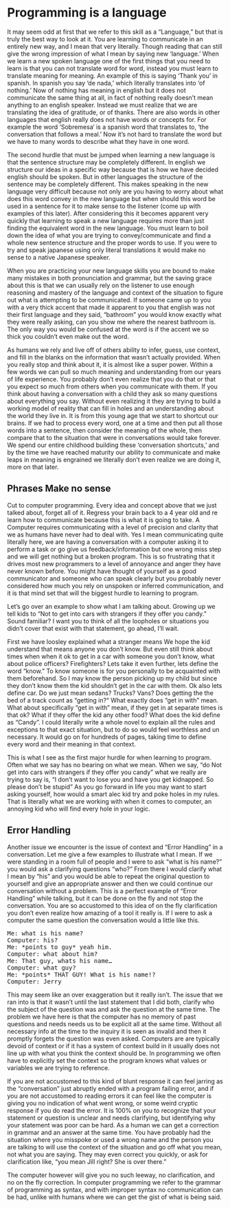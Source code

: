 # Programming is a language

It may seem odd at first that we refer to this skill as a “Language,” but that is truly the best way to look at it. You are learning to communicate in an entirely new way, and I mean that very literally. Though reading that can still give the wrong impression of what I mean by saying new ‘language.’ When we learn a new spoken language one of the first things that you need to learn is that you can not translate word for word, instead you must learn to translate meaning for meaning. An example of this is saying ‘Thank you’ in spanish. In spanish you say ‘de nada,’ which literally translates into ‘of nothing.’ Now of nothing has meaning in english but it does not communicate the same thing at all, in fact of nothing really doesn’t mean anything to an english speaker. Instead we must realize that we are translating the idea of gratitude, or of thanks. There are also words in other languages that english really does not have words or concepts for. For example the word ‘Sobremesa‘ is a spanish word that translates to, ‘the conversation that follows a meal.’ Now it’s not hard to translate the word but we have to many words to describe what they have in one word.

The second hurdle that must be jumped when learning a new language is that the sentence structure may be completely different. In english we structure our ideas in a specific way because that is how we have decided english should be spoken. But in other languages the structure of the sentence may be completely different. This makes speaking in the new language very difficult because not only are you having to worry about what does this word convey in the new language but when should this word be used in a sentence for it to make sense to the listener (come up with examples of this later). After considering this it becomes apparent very quickly that learning to speak a new language requires more than just finding the equivalent word in the new language. You must learn to boil down the idea of what you are trying to convey/communicate and find a whole new sentence structure and the proper words to use. If you were to try and speak japanese using only literal translations it would make no sense to a native Japanese speaker.

When you are practicing your new language skills you are bound to make many mistakes in both pronunciation and grammar, but the saving grace about this is that we can usually rely on the listener to use enough reasoning and mastery of the language and context of the situation to figure out what is attempting to be communicated. If someone came up to you with a very thick accent that made it apparent to you that english was not their first language and they said, “bathroom” you would know exactly what they were really asking, can you show me where the nearest bathroom is. The only way you would be confused at the word is if the accent we so thick you couldn’t even make out the word.

As humans we rely and live off of others ability to infer, guess, use context, and fill in the blanks on the information that wasn’t actually provided. When you really stop and think about it, it is almost like a super power. Within a few words we can pull so much meaning and understanding from our years of life experience. You probably don’t even realize that you do that or that you expect so much from others when you communicate with them. If you think about having a conversation with a child they ask so many questions about everything you say. Without even realizing it they are trying to build a working model of reality that can fill in holes and an understanding about the world they live in. It is from this young age that we start to shortcut our brains. If we had to process every word, one at a time and then put all those words into a sentence, then consider the meaning of the whole, then compare that to the situation that were in conversations would take forever. We spend our entire childhood building these ‘conversation shortcuts,’ and by the time we have reached maturity our ability to communicate and make leaps in meaning is engrained we literally don’t even realize we are doing it, more on that later.

## Phrases Make no sense

Cut to computer programming. Every idea and concept above that we just talked about, forget all of it. Regress your brain back to a 4 year old and re learn how to communicate because this is what it is going to take. A Computer requires communicating with a level of precision and clarity that we as humans have never had to deal with. Yes I mean communicating quite literally here, we are having a conversation with a computer asking it to perform a task or go give us feedback/information but one wrong miss step and we will get nothing but a broken program. This is so frustrating that it drives most new programmers to a level of annoyance and anger they have never known before. You might have thought of yourself as a good communicator and someone who can speak clearly but you probably never considered how much you rely on unspoken or inferred communication, and it is that mind set that will the biggest hurdle to learning to program.

Let’s go over an example to show what I am talking about. Growing up we tell kids to “Not to get into cars with strangers if they offer you candy.” Sound familiar? I want you to think of all the loopholes or situations you didn’t cover that exist with that statement, go ahead, I’ll wait.

First we have loosley explained what a stranger means We hope the kid understand that means anyone you don’t know. But even still think about times when when it ok to get in a car with someone you don’t know, what about police officers? Firefighters? Lets take it even further, lets define the word “know.” To know someone is for you personally to be acquainted with them beforehand. So I may know the person picking up my child but since they don’t know them the kid shouldn’t get in the car with them. Ok also lets define car. Do we just mean sedans? Trucks? Vans? Does getting the the bed of a track count as “getting in?“ What exactly does “get in with” mean. What about specifically “get in with” mean, if they get in at separate times is that ok? What if they offer the kid any other food? What does the kid define as “Candy”. I could literally write a whole novel to explain all the rules and exceptions to that exact situation, but to do so would feel worthless and un necessary. It would go on for hundreds of pages, taking time to define every word and their meaning in that context.

This is what I see as the first major hurdle for when learning to program. Often what we say has no bearing on what we mean. When we say, “do Not get into cars with strangers if they offer you candy” what we really are trying to say is, “I don’t want to lose you and have you get kidnapped. So please don’t be stupid” As you go forward in life you may want to start asking yourself, how would a smart alec kid try and poke holes in my rules. That is literally what we are working with when it comes to computer, an annoying kid who will find every hole in your logic.

## Error Handling

Another issue we encounter is the issue of context and “Error Handling” in a conversation. Let me give a few examples to illustrate what I mean. If we were standing in a room full of people and I were to ask “what is his name?” you would ask a clarifying questions “who?” From there I would clarify what I mean by “his” and you would be able to repeat the original question to yourself and give an appropriate answer and then we could continue our conversation without a problem. This is a perfect example of “Error Handling” while talking, but it can be done on the fly and not stop the conversation. You are so accustomed to this idea of on the fly clarification you don’t even realize how amazing of a tool it really is.
If I were to ask a computer the same question the conversation would a little like this.

<pre>Me: what is his name?
Computer: his?
Me: *points to guy* yeah him.
Computer: what about him?
Me: That guy, whats his name…
Computer: what guy?
Me: *points* THAT GUY! What is his name!?
Computer: Jerry</pre>

This may seem like an over exaggeration but it really isn’t. The issue that we ran into is that it wasn’t until the last statement that I did both, clarify who the subject of the question was and ask the question at the same time. The problem we have here is that the computer has no memory of past questions and needs needs us to be explicit all at the same time. Without all necessary info at the time to the inquiry it is seen as invalid and then it promptly forgets the question was even asked. Computers are are typically devoid of context or if it has a system of context build in it usually does not line up with what you think the context should be. In programming we often have to explicitly set the context so the program knows what values or variables we are trying to reference.

If you are not accustomed to this kind of blunt response it can feel jarring as the “conversation” just abruptly ended with a program failing error, and if you are not accustomed to reading errors it can feel like the computer is giving you no indication of what went wrong, or some weird cryptic response if you do read the error. It is 100% on you to recognize that your statement or question is unclear and needs clarifying, but identifying why your statement was poor can be hard. As a human we can get a correction in grammar and an answer at the same time. You have probably had the situation where you misspoke or used a wrong name and the person you are talking to will use the context of the situation and go off what you mean, not what you are saying. They may even correct you quickly, or ask for clarification like, “you mean Jill right? She is over there.”

The computer however will give you no such leeway, no clarification, and no on the fly correction. In computer programming we refer to the grammar of programming as syntax, and with improper syntax no communication can be had, unlike with humans where we can get the gist of what is being said.